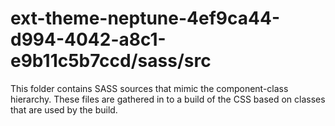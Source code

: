 # ext-theme-neptune-4ef9ca44-d994-4042-a8c1-e9b11c5b7ccd/sass/src

This folder contains SASS sources that mimic the component-class hierarchy. These files
are gathered in to a build of the CSS based on classes that are used by the build.
